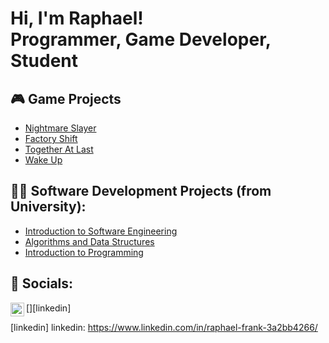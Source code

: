 <h1>Hi, I'm Raphael! <br/><a>Programmer</a>, <a">Game Developer</a>, <a>Student</a></h1>

<h2>🎮 Game Projects</h2>

- [Nightmare Slayer](https://knifeuine.itch.io/nightmare-slayer)
- [Factory Shift](https://knifeuine.itch.io/factory-shift)
- [Together At Last](https://imnotplasma.itch.io/together-at-last)
- [Wake Up](https://alexstarzengruber.itch.io/wake-up)

<h2>👨‍💻 Software Development Projects (from University):</h2>

- [Introduction to Software Engineering](https://google.com)
- [Algorithms and Data Structures](https://google.com)
- [Introduction to Programming](https://google.com)

<h2> 🤳 Socials:</h2>

[<img align="left" alt="RaphaelFrank| LinkedIn" width="22px" src="https://cdn.jsdelivr.net/npm/simple-icons@v3/icons/linkedin.svg" />][linkedin]

[linkedin] linkedin: https://www.linkedin.com/in/raphael-frank-3a2bb4266/

<!--
**raphael-frank/raphael-frank** is a ✨ _special_ ✨ repository because its `README.md` (this file) appears on your GitHub profile.

Here are some ideas to get you started:

- 🔭 I’m currently working on ...
- 🌱 I’m currently learning ...
- 👯 I’m looking to collaborate on ...
- 🤔 I’m looking for help with ...
- 💬 Ask me about ...
- 📫 How to reach me: ...
- 😄 Pronouns: ...
- ⚡ Fun fact: ...
-->
